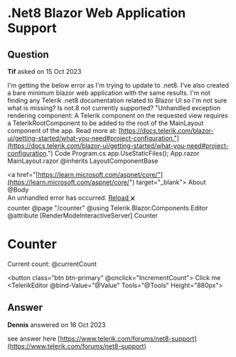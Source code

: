 # .Net8 Blazor Web Application Support

## Question

**Tif** asked on 15 Oct 2023

I'm getting the below error as I'm trying to update to .net8. I've also created a bare minimum blazor web application with the same results. I'm not finding any Telerik .net8 documentation related to Blazor UI so I'm not sure what is missing? Is not.8 not currently supported? "Unhandled exception rendering component: A Telerik component on the requested view requires a TelerikRootComponent to be added to the root of the MainLayout component of the app. Read more at: [https://docs.telerik.com/blazor-ui/getting-started/what-you-need#project-configuration."](https://docs.telerik.com/blazor-ui/getting-started/what-you-need#project-configuration.") Code Program.cs app.UseStaticFiles(); App.razor <!DOCTYPE html> <html lang="en"> <head> <meta charset="utf-8" /> <meta name="viewport" content="width=device-width, initial-scale=1.0" /> <base href="/" /> <link rel="stylesheet" href="bootstrap/bootstrap.min.css" /> <link rel="stylesheet" href="app.css" /> <link rel="stylesheet" href="BlazorWebApp.styles.css" /> <link rel="icon" type="image/png" href="favicon.png" /> <link rel="stylesheet" href="_content/Telerik.UI.for.Blazor/css/kendo-theme-default/all.css" /> <HeadOutlet /> </head> <body> <Routes /> <script src="_framework/blazor.web.js"> </script> <script src="_content/Telerik.UI.for.Blazor/js/telerik-blazor.js" defer> </script> </body> </html> MainLayout.razor @inherits LayoutComponentBase <TelerikRootComponent> <div class="page"> <div class="sidebar"> <NavMenu /> </div> <main> <div class="top-row px-4"> <a href="[https://learn.microsoft.com/aspnet/core/"](https://learn.microsoft.com/aspnet/core/") target="_blank"> About </a> </div> <article class="content px-4"> @Body </article> </main> </div> <div id="blazor-error-ui"> An unhandled error has occurred. <a href="" class="reload"> Reload </a> <a class="dismiss"> 🗙 </a> </div> </TelerikRootComponent> counter @page "/counter"
@using Telerik.Blazor.Components.Editor
@attribute [RenderModeInteractiveServer] <PageTitle> Counter </PageTitle> <h1> Counter </h1> <p role="status"> Current count: @currentCount </p> <button class="btn btn-primary" @onclick="IncrementCount"> Click me </button> <TelerikEditor @bind-Value="@Value" Tools="@Tools" Height="880px"> </TelerikEditor>

## Answer

**Dennis** answered on 16 Oct 2023

see answer here [https://www.telerik.com/forums/net8-support](https://www.telerik.com/forums/net8-support)
